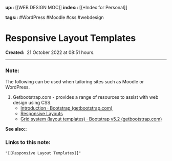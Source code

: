 **up::** [[WEB DESIGN MOC]]
**index::** [[+Index for Personal]]
 

**tags::** #WordPress #Moodle #css #webdesign

# Responsive Layout Templates

**Created:**  21 October 2022 at  08:51 hours.

___
### Note:
The following can be used when tailoring sites such as Moodle or WordPress.
1. Getbootstrap.com - provides a range of resources to assist with web design using CSS.
	- [Introduction · Bootstrap (getbootstrap.com)](https://getbootstrap.com/docs/4.3/getting-started/introduction/)
	- [Responsive Layouts](https://getbootstrap.com/docs/4.3/layout/overview/#responsive-breakpoints)
	- [Grid system (layout templates) · Bootstrap v5.2 (getbootstrap.com)](https://getbootstrap.com/docs/5.2/layout/grid/)

**See also::** 

### Links to this note:
```query
"[[Responsive Layout Templates]]"
```

